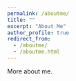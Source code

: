 ```yaml
---
permalink: /aboutme/
title: ""
excerpt: "About Me"
author_profile: true
redirect_from: 
  - /aboutme/
  - /aboutme.html
---
```


More about me.
